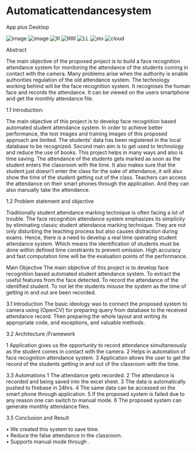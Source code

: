 # Automaticattendancesystem

App plus Desktop


![image](https://user-images.githubusercontent.com/66123919/120075555-69b9c180-c0bf-11eb-8c23-98aa8bdfd9f8.png)
![image](https://user-images.githubusercontent.com/66123919/120075604-a08fd780-c0bf-11eb-8858-cbc207f775f9.png)
![lll](https://user-images.githubusercontent.com/66123919/120075648-d1700c80-c0bf-11eb-9068-d80e27e4d307.jpg)
![lllllll](https://user-images.githubusercontent.com/66123919/120075649-d2a13980-c0bf-11eb-8c3c-07ad4ae4c13b.jpg)
![LL](https://user-images.githubusercontent.com/66123919/120075650-d339d000-c0bf-11eb-9c4c-df3806489304.jpg)
![sto](https://user-images.githubusercontent.com/66123919/120075660-da60de00-c0bf-11eb-9e89-08b041742976.PNG)
![cloud](https://user-images.githubusercontent.com/66123919/120075662-daf97480-c0bf-11eb-84f5-47319867d4a3.PNG)



Abstract                                                                        

The main objective of the proposed project is to build a face recognition attendance system for monitoring the attendance of the students coming in contact with the camera.
Many problems arise when the authority is enable authorities regulation of the old attendance system.
The technology working behind will be the face recognition system.
It recognises the human face and records the attendance. It can be viewed on the users smartphone and get the monthly attendance file.
                
1.1	Introduction:

The main objective of this project is to develop face recognition based automated student attendance system.
 In order to achieve better performance, the test images and training images of this proposed approach are limited. 
The students’ data has been registered in the local database to be recognized. Second main aim is to get used to technology and reduce the use of books. 
This project helps in many ways and also is time saving. The attendance of the students gets marked as soon as the student enters the classroom with the time. It also makes sure that the student just doesn’t enter the class for the sake of attendance, it will also show the time of the student getting out of the class. Teachers can access the attendance on their smart phones through the application. And they can also manually take the attendance.

1.2	Problem statement and objective 

Traditionally student attendance marking technique is often facing a lot of trouble. The face recognition attendance system emphasizes its simplicity by eliminating classic student attendance marking technique. They are not only disturbing the teaching process but also causes distraction during exams. 
Hence, there is a need to develop a real time operating student attendance system. Which means the identification of students must be done within defined time constraints to prevent omission. High accuracy and fast computation time will be the evaluation points of the performance.

Main Objective 
The main objective of this project is to develop  face recognition based automated student attendance system.
To extract the useful features from the face detected.
To record the attendance of the identified student.
To not let the students misuse the system as the time of getting in and out are been recorded.

3.1 Introduction
       The basic ideology was to connect the proposed system to camera using (OpenCV) for preparing query from database to the received attendance record. Then preparing the whole layout and writing its appropriate code, and exceptions, and valuable methods.   

3.2 Architecture /Framework

1	Application gives us the opportunity to record attendance simultaneously as the student comes in contact with the camera.
2	Helps in automation of face recognition attendance system.
3	Application allows the user to get the record of the students getting in and out of the classroom with the time. 


3.3 Automations
1	The attendance gets recorded.
2	The attendance is recorded and being saved into the excel sheet. 
3	The data is automatically pushed to firebase in 24hrs.
4	The same data can be accessed on the smart phone through application.
5	If the proposed system is failed due to any reason one can switch to manual mode.
6	The proposed system can generate monthly attendance files.

3.5 Conclusion and Result

•	We created this system to save time.<br/>
•	Reduce the false attendance in the classroom.<br/>
•	Supports manual mode through .



